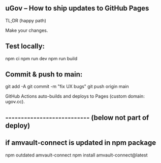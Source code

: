 ## uGov – How to ship updates to GitHub Pages
TL;DR (happy path)

Make your changes.

## Test locally:
npm ci
npm run dev
npm run build


## Commit & push to main:

git add -A
git commit -m "fix UX bugs"
git push origin main


GitHub Actions auto-builds and deploys to Pages (custom domain: ugov.cc).


## --------------------------- (below not part of deploy)

## if amvault-connect is updated in npm package 
npm outdated amvault-connect
npm install amvault-connect@latest